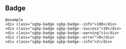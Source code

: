 ## Badge

    @example
    <div class="sgbp-badge sgbp-badge--info">100</div>
    <div class="sgbp-badge sgbp-badge--success">10</div>
    <div class="sgbp-badge sgbp-badge--warning">1</div>
    <div class="sgbp-badge sgbp-badge--error">0</div>
    <div class="sgbp-badge sgbp-badge--info">2</div>
